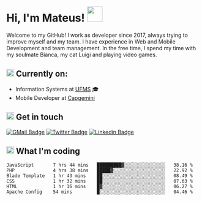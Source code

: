 # Hi, I'm Mateus! <img src="https://media.giphy.com/media/Lp2DXaHwco9FK/giphy.gif" width="40" height="40" />

Welcome to my GitHub! I work as developer since 2017, always trying to improve myself and my team. I have experience in Web and Mobile Development and team management. In the free time, I spend my time with my soulmate Bianca, my cat Luigi and playing video games.

## <img src="https://github.githubassets.com/images/icons/emoji/unicode/1f469-1f4bb.png" width="20" height="20" /> Currently on:
- Information Systems at [UFMS](https://www.ufms.br) :mortar_board:
- Mobile Developer at [Capgemini](https://www.capgemini.com)

## <img src="https://github.githubassets.com/images/icons/emoji/unicode/2615.png" width="20" height="20"/> Get in touch
[![GMail Badge](https://img.shields.io/badge/Gmail-D14836?style=for-the-badge&logo=gmail&logoColor=white&link=http://mailto:mateusragazzi.b@gmail.com)](http://malito:mateusragazzi.b@gmail.com)
[![Twitter Badge](https://img.shields.io/badge/Twitter-1DA1F2?style=for-the-badge&logo=twitter&logoColor=white&link=https://twitter.com/r_mateus39)](https://twitter.com/r_mateus39)
[![Linkedin Badge](https://img.shields.io/badge/LinkedIn-0077B5?style=for-the-badge&logo=linkedin&logoColor=white&link=https://www.linkedin.com/in/mateus-ragazzi/)](https://www.linkedin.com/in/mateus-ragazzi/)

## <img src="https://github.githubassets.com/images/icons/emoji/unicode/1f4ca.png" width="20" height="20"/> What I'm coding

<!--START_SECTION:waka-->

```text
JavaScript       7 hrs 44 mins   █████████▓░░░░░░░░░░░░░░░   38.16 %
PHP              4 hrs 38 mins   █████▓░░░░░░░░░░░░░░░░░░░   22.92 %
Blade Template   1 hr 43 mins    ██░░░░░░░░░░░░░░░░░░░░░░░   08.49 %
CSS              1 hr 32 mins    ██░░░░░░░░░░░░░░░░░░░░░░░   07.63 %
HTML             1 hr 16 mins    █▓░░░░░░░░░░░░░░░░░░░░░░░   06.27 %
Apache Config    54 mins         █░░░░░░░░░░░░░░░░░░░░░░░░   04.46 %
```

<!--END_SECTION:waka-->
